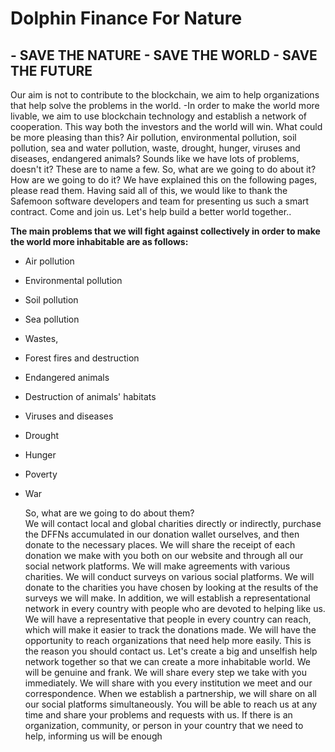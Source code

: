 # Dolphin Finance For Nature
## - SAVE THE NATURE - SAVE THE WORLD - SAVE THE FUTURE 

  Our aim is not to contribute to the blockchain, we aim to help organizations that help solve the 
problems in the world.
  -In order to make the world more livable, we aim to use blockchain technology and establish a 
network of cooperation. This way both the investors and the world will win. What could be more 
pleasing than this? Air pollution, environmental pollution, soil pollution, sea and water pollution, 
waste, drought, hunger, viruses and diseases, endangered animals? Sounds like we have lots of 
problems, doesn't it? These are to name a few. So, what are we going to do about it? How are we 
going to do it? We have explained this on the following pages, please read them.
  Having said all of this, we would like to thank the Safemoon software developers and team for 
presenting us such a smart contract.
  Come and join us. Let's help build a better world together..
        
**The main problems that we will fight against collectively in order to make the world more inhabitable are as follows:**

- Air pollution

- Environmental pollution

- Soil pollution 
- Sea pollution 
- Wastes, 
- Forest fires and destruction 
- Endangered animals 
- Destruction of animals' habitats 
- Viruses and diseases 
- Drought 
- Hunger 
- Poverty 
- War

  So, what are we going to do about them?       
  We will contact local and global charities directly or indirectly, purchase the DFFNs accumulated in our donation wallet ourselves, and then donate to the necessary places. We will share the receipt of each donation we make with you both on our website and through all our social network platforms. We will make agreements with various charities. We will conduct surveys on various social platforms. We will donate to the charities you have chosen by looking at the results of the surveys we will make. In addition, we will establish a representational network in every country with people who are devoted to helping like us. We will have a representative that people in every country can reach, which will make it easier to track the donations made. We will have the opportunity to reach organizations that need help more easily. This is the reason you should contact us. Let's create a big and unselfish help network together so that we can create a more inhabitable world. We will be genuine and frank. We will share every step we take with you immediately. We will share with you every institution we meet and our correspondence. When we establish a partnership, we will share on all our social platforms simultaneously. You will be able to reach us at any time and share your problems and requests with us. If there is an organization, community, or person in your country that we need to help, informing us will be enough
